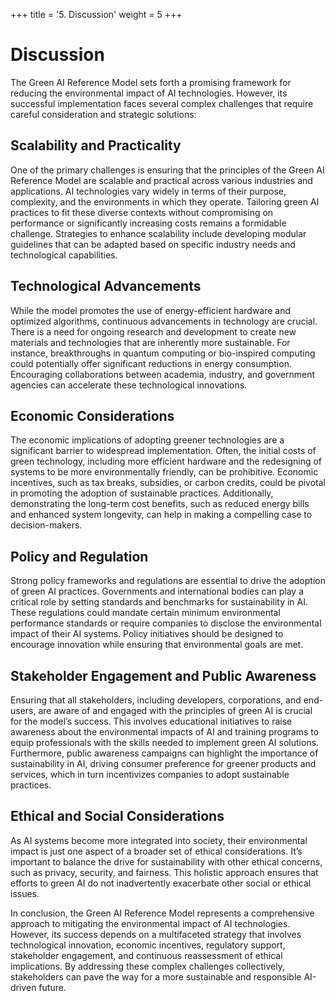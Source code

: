 +++
title = '5. Discussion'
weight = 5
+++
# Discussion

The Green AI Reference Model sets forth a promising framework for reducing the environmental impact of AI technologies. However, its successful implementation faces several complex challenges that require careful consideration and strategic solutions:

## Scalability and Practicality
One of the primary challenges is ensuring that the principles of the Green AI Reference Model are scalable and practical across various industries and applications. AI technologies vary widely in terms of their purpose, complexity, and the environments in which they operate. Tailoring green AI practices to fit these diverse contexts without compromising on performance or significantly increasing costs remains a formidable challenge. Strategies to enhance scalability include developing modular guidelines that can be adapted based on specific industry needs and technological capabilities.  

## Technological Advancements
While the model promotes the use of energy-efficient hardware and optimized algorithms, continuous advancements in technology are crucial. There is a need for ongoing research and development to create new materials and technologies that are inherently more sustainable. For instance, breakthroughs in quantum computing or bio-inspired computing could potentially offer significant reductions in energy consumption. Encouraging collaborations between academia, industry, and government agencies can accelerate these technological innovations.  

## Economic Considerations
The economic implications of adopting greener technologies are a significant barrier to widespread implementation. Often, the initial costs of green technology, including more efficient hardware and the redesigning of systems to be more environmentally friendly, can be prohibitive. Economic incentives, such as tax breaks, subsidies, or carbon credits, could be pivotal in promoting the adoption of sustainable practices. Additionally, demonstrating the long-term cost benefits, such as reduced energy bills and enhanced system longevity, can help in making a compelling case to decision-makers.  

## Policy and Regulation
Strong policy frameworks and regulations are essential to drive the adoption of green AI practices. Governments and international bodies can play a critical role by setting standards and benchmarks for sustainability in AI. These regulations could mandate certain minimum environmental performance standards or require companies to disclose the environmental impact of their AI systems. Policy initiatives should be designed to encourage innovation while ensuring that environmental goals are met.  

## Stakeholder Engagement and Public Awareness
Ensuring that all stakeholders, including developers, corporations, and end-users, are aware of and engaged with the principles of green AI is crucial for the model’s success. This involves educational initiatives to raise awareness about the environmental impacts of AI and training programs to equip professionals with the skills needed to implement green AI solutions. Furthermore, public awareness campaigns can highlight the importance of sustainability in AI, driving consumer preference for greener products and services, which in turn incentivizes companies to adopt sustainable practices.  

## Ethical and Social Considerations
As AI systems become more integrated into society, their environmental impact is just one aspect of a broader set of ethical considerations. It’s important to balance the drive for sustainability with other ethical concerns, such as privacy, security, and fairness. This holistic approach ensures that efforts to green AI do not inadvertently exacerbate other social or ethical issues.  

In conclusion, the Green AI Reference Model represents a comprehensive approach to mitigating the environmental impact of AI technologies. However, its success depends on a multifaceted strategy that involves technological innovation, economic incentives, regulatory support, stakeholder engagement, and continuous reassessment of ethical implications. By addressing these complex challenges collectively, stakeholders can pave the way for a more sustainable and responsible AI-driven future.  